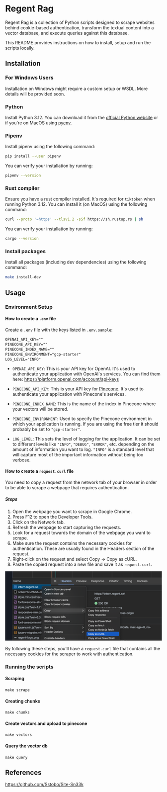 # Regent Rag

Regent Rag is a collection of Python scripts designed to scrape websites behind cookie-based authentication, transform the textual content into a vector database, and execute queries against this database.

This README provides instructions on how to install, setup and run the scripts locally.

## Installation

### For Windows Users

Installation on Windows might require a custom setup or WSDL. More details will be provided soon.

### Python

Install Python 3.12. You can download it from the [official Python website](https://www.python.org/downloads/) or if you're on MacOS using [pyenv](https://github.com/pyenv/pyenv#getting-pyenv).

### Pipenv

Install pipenv using the following command:

```bash
pip install --user pipenv
```

You can verify your installation by running:

```bash
pipenv --version
```

### Rust compiler

Ensure you have a rust compiler installed. It's required for `tiktoken` when running Python 3.12. You can install it (on MacOS) using the following command:

```bash
curl --proto '=https' --tlsv1.2 -sSf https://sh.rustup.rs | sh
```

You can verify your installation by running:

```bash
cargo --version
```

### Install packages

Install all packages (including dev dependencies) using the following command:

```bash
make install-dev
```

## Usage

### Environment Setup

#### How to create a `.env` file

Create a `.env` file with the keys listed in `.env.sample`:

```env
OPENAI_API_KEY=""
PINECONE_API_KEY=""
PINECONE_INDEX_NAME=""
PINECONE_ENVIRONMENT="gcp-starter"
LOG_LEVEL="INFO"
```

- `OPENAI_API_KEY`: This is your API key for OpenAI. It's used to authenticate your application with OpenAI's services. You can find them here: <https://platform.openai.com/account/api-keys>

- `PINECONE_API_KEY`: This is your API key for [Pinecone](https://app.pinecone.io/). It's used to authenticate your application with Pinecone's services.

- `PINECONE_INDEX_NAME`: This is the name of the index in Pinecone where your vectors will be stored.

- `PINECONE_ENVIRONMENT`: Used to specify the Pinecone environment in which your application is running. If you are using the free tier it should probably be set to `"gcp-starter"`.

- `LOG_LEVEL`: This sets the level of logging for the application. It can be set to different levels like `"INFO"`, `"DEBUG"`, `"ERROR"`, etc. depending on the amount of information you want to log. `"INFO"` is a standard level that will capture most of the important information without being too verbose.

#### How to create a `request.curl` file

You need to copy a request from the network tab of your browser in order to be able to scrape a webpage that requires authentication.

##### Steps

1. Open the webpage you want to scrape in Google Chrome.
1. Press F12 to open the Developer Tools.
1. Click on the Network tab.
1. Refresh the webpage to start capturing the requests.
1. Look for a request towards the domain of the webpage you want to scrape.
1. Make sure the request contains the necessary cookies for authentication. These are usually found in the Headers section of the request.
1. Right-click on the request and select Copy -> Copy as cURL.
1. Paste the copied request into a new file and save it as `request.curl`.

![screenshot when copying a request as cURL in Google Chrome](docs/image.png)

By following these steps, you'll have a `request.curl` file that contains all the necessary cookies for the scraper to work with authentication.

### Running the scripts

#### Scraping

`make scrape`

#### Creating chunks

`make chunks`

#### Create vectors and upload to pinecone

`make vectors`

#### Query the vector db

`make query`

## References

<https://github.com/Sstobo/Site-Sn33k>
